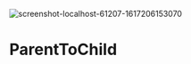 

![screenshot-localhost-61207-1617206153070](https://user-images.githubusercontent.com/80150887/113176206-159a7a00-9201-11eb-947e-0cd593889615.png)


# ParentToChild
